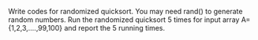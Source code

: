 Write codes for randomized quicksort. You may need rand() to generate random numbers. Run the randomized quicksort 5 times for input array A={1,2,3,....,99,100} and report the 5 running times. 
